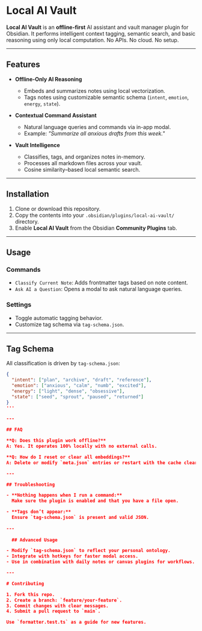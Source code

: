 # Local AI Vault

**Local AI Vault** is an **offline-first** AI assistant and vault manager plugin for Obsidian. It performs intelligent context tagging, semantic search, and basic reasoning using only local computation. No APIs. No cloud. No setup.

---

## Features

- **Offline-Only AI Reasoning**
  - Embeds and summarizes notes using local vectorization.
  - Tags notes using customizable semantic schema (`intent`, `emotion`, `energy`, `state`).

- **Contextual Command Assistant**
  - Natural language queries and commands via in-app modal.
  - Example: _"Summarize all anxious drafts from this week."_

- **Vault Intelligence**
  - Classifies, tags, and organizes notes in-memory.
  - Processes all markdown files across your vault.
  - Cosine similarity–based local semantic search.

---

## Installation

1. Clone or download this repository.
2. Copy the contents into your `.obsidian/plugins/local-ai-vault/` directory.
3. Enable **Local AI Vault** from the Obsidian **Community Plugins** tab.

---

## Usage

### Commands

- `Classify Current Note`: Adds frontmatter tags based on note content.
- `Ask AI a Question`: Opens a modal to ask natural language queries.

### Settings

- Toggle automatic tagging behavior.
- Customize tag schema via `tag-schema.json`.

---

## Tag Schema

All classification is driven by `tag-schema.json`:

```json
{
  "intent": ["plan", "archive", "draft", "reference"],
  "emotion": ["anxious", "calm", "numb", "excited"],
  "energy": ["light", "dense", "obsessive"],
  "state": ["seed", "sprout", "paused", "returned"]
}
'''

---

## FAQ

**Q: Does this plugin work offline?**  
A: Yes. It operates 100% locally with no external calls.

**Q: How do I reset or clear all embeddings?**  
A: Delete or modify `meta.json` entries or restart with the cache cleared.

---

## Troubleshooting

- **Nothing happens when I run a command:**  
  Make sure the plugin is enabled and that you have a file open.

- **Tags don’t appear:**  
  Ensure `tag-schema.json` is present and valid JSON.
  
---
  
  ## Advanced Usage

- Modify `tag-schema.json` to reflect your personal ontology.
- Integrate with hotkeys for faster modal access.
- Use in combination with daily notes or canvas plugins for workflows.

---

# Contributing

1. Fork this repo.
2. Create a branch: `feature/your-feature`.
3. Commit changes with clear messages.
4. Submit a pull request to `main`.

Use `formatter.test.ts` as a guide for new features.